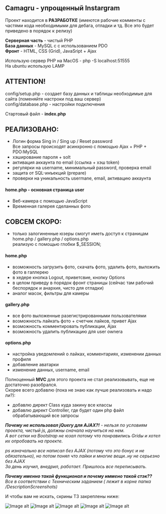 ## Camagru - упрощенный Instargram <br>

Проект находится в <b>РАЗРАБОТКЕ</b>
(имеются рабочие комменты с частями кода необходимыми для дебага, отладки и тд. Все это будет приведено в порядок к релизу)

<b>Серверная часть</b> - чистый PHP <br>
<b>База данных</b> - MySQL c с использованием PDO <br>
<b>Фронт</b> - HTML, CSS (Grid), JavaSript + Ajax <br>


Использую сервер PHP на MacOS - php -S localhost:51555 <br>
На ubuntu использую LAMP 

## ATTENTION! <br>
config/setup.php - создает базу данных и таблицы необходимые для сайта (поменяйте настроки под ваш сервер) <br>
config/database.php - настройки подключения

Стартовый файл - <b>index.php</b>


## РЕАЛИЗОВАНО:<br>
- Логин форма Sing in / Sing up / Reset password<br>
Все запросы происходят асинхронно с помощью Ajax + PHP + PDO:MySQL<br>
- хэширование пароля + solt<br>
- активация аккаунта по email (ссылка + хэш token)<br>
- регулярки на username, минимальный password, проверка email<br>
- защита от SQL-инъекций (prepare)<br>
- проверки на уникальность usermane, email, активацию аккаунта<br>

#### home.php - основная страница user<br>
- Веб-камера с помощью JavaScript<br>
- Временная галерея сделанных фото<br>


## СОВСЕМ СКОРО:<br>
- только залогиненные юзеры смогут иметь доступ к страницам home.php / gallery.php / options.php<br>
реализую с помощью глобки $_SESSION;<br>

#### home.php<br>
- возможность загрузить фото, скачать фото, удалить фото, выложить фото в галлерею<br>
- в хедере кнопка Logout, приветсвие, кнопку Options<br>
- в целом приведу в порядок фронт страницы (сейчас там рабочий беспорядок и анархия, чисто для отладки)<br>
- аналог масок, фильтры для камеры<br>

#### gallery.php<br>
- все фото выложенные разегистрированными пользователями<br>
- возможность лайкать фото + счетчик лайков, привет Ajax<br>
- возможность комментировать публикации, Ajax<br>
- возможность удалить публикацию для user ownera<br>

#### options.php<br>
- настройка уведомлений о лайках, комментариях, изменении данных профиля<br>
- добавление аватарки<br>
- изменение данных, username, email<br>

Полноценный <b>MVC</b> для этого проекта не стал реализовывать, еще не достаточно разобрался.<br>
Скорее всего добавлю (пока не знаю как лучше реализовать и надо ли?):<br>
- добавлю директ Class куда закину все классы<br>
- добавлю директ Controller, где будет один php файл обрабатывающий все запросы<br>

<b><em>Почему не использовал jQuery для AJAX?!</b> - нельзя по условиям проекта, чистый js, должны сначала научиться на нем.<br>
А вот сетки на Bootstrap не юзал потому что понравились Gridы и хотел их опробовать на проекте.<br>

ps изначально все написал без AJAX (потому что это бонус и не обязательно), но потом понял что лайки и многие вещи..ну не серьезно без AJAX<br>
За день изучил, внедрил, работает. Пришлось все переписывать.<br>

<b>Почему именно такой функционал и почему иммено такой стэк??</b><br>
Все в соответствии с Техническим заданием ( лежит в корне папка /DescriptionScreenshots)</em><br>

И чтобы вам не искать, скрины ТЗ закреплены ниже:

![Image alt](https://github.com/mtytos/CAMAGRU-INSTAGRAM/raw/master/DescriptionScreenshots/MandatoryPart1.png)
![Image alt](https://github.com/mtytos/CAMAGRU-INSTAGRAM/raw/master/DescriptionScreenshots/MandatoryPart2_3.png)
![Image alt](https://github.com/mtytos/CAMAGRU-INSTAGRAM/raw/master/DescriptionScreenshots/MandatoryPart4.png)
![Image alt](https://github.com/mtytos/CAMAGRU-INSTAGRAM/raw/master/DescriptionScreenshots/MandatoryPart5.png)
![Image alt](https://github.com/mtytos/CAMAGRU-INSTAGRAM/raw/master/DescriptionScreenshots/BonusPart.png)








